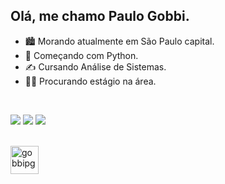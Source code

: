 ## Olá, me chamo Paulo Gobbi.

- 🏙️ Morando atualmente em São Paulo capital.
- 🌱 Começando com Python.
- ✍️ Cursando Análise de Sistemas.
- 👨‍💻 Procurando estágio na área.

<br>

<div> 
  
  <a href="https://www.linkedin.com/in/paulogobbi" target="_blank"><img src="https://img.shields.io/badge/-LinkedIn-%230077B5?style=for-the-badge&logo=linkedin&logoColor=white" target="_blank"></a>
  <a href = "mailto:paulogj.gobbi@gmail.com"><img src="https://img.shields.io/badge/-Gmail-%23333?style=for-the-badge&logo=gmail&logoColor=white" target="_blank"></a>
  <a href="https://instagram.com/pgobbi_" target="_blank"><img src="https://img.shields.io/badge/-Instagram-%23E4405F?style=for-the-badge&logo=instagram&logoColor=white" target="_blank"></a>   
  
</div>


<div style="display: inline_block"><br>
<img align="center" alt="gobbipg-python" heigth="38" width="45" src="https://cdn.jsdelivr.net/gh/devicons/devicon@latest/icons/python/python-original.svg" />
</div>

##
